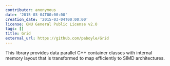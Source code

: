 ```yaml
---
contributor: anonymous
date: '2015-03-04T00:00:00'
creation_date: '2015-03-04T00:00:00'
license: GNU General Public License v2.0
tags: []
title: Grid
external_url: https://github.com/paboyle/Grid
---
```


This library provides data parallel C++ container classes with internal memory layout that is transformed to map
efficiently to SIMD architectures.
